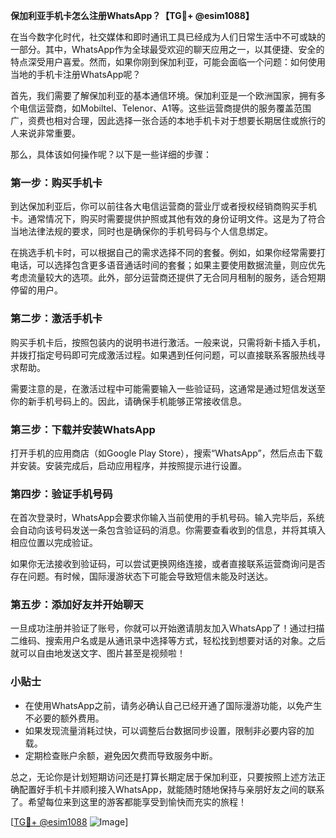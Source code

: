**保加利亚手机卡怎么注册WhatsApp？【TG💪+ @esim1088】**

在当今数字化时代，社交媒体和即时通讯工具已经成为人们日常生活中不可或缺的一部分。其中，WhatsApp作为全球最受欢迎的聊天应用之一，以其便捷、安全的特点深受用户喜爱。然而，如果你刚到保加利亚，可能会面临一个问题：如何使用当地的手机卡注册WhatsApp呢？

首先，我们需要了解保加利亚的基本通信环境。保加利亚是一个欧洲国家，拥有多个电信运营商，如Mobiltel、Telenor、A1等。这些运营商提供的服务覆盖范围广，资费也相对合理，因此选择一张合适的本地手机卡对于想要长期居住或旅行的人来说非常重要。

那么，具体该如何操作呢？以下是一些详细的步骤：

### 第一步：购买手机卡

到达保加利亚后，你可以前往各大电信运营商的营业厅或者授权经销商购买手机卡。通常情况下，购买时需要提供护照或其他有效的身份证明文件。这是为了符合当地法律法规的要求，同时也是确保你的手机号码与个人信息绑定。

在挑选手机卡时，可以根据自己的需求选择不同的套餐。例如，如果你经常需要打电话，可以选择包含更多语音通话时间的套餐；如果主要使用数据流量，则应优先考虑流量较大的选项。此外，部分运营商还提供了无合同月租制的服务，适合短期停留的用户。

### 第二步：激活手机卡

购买手机卡后，按照包装内的说明书进行激活。一般来说，只需将新卡插入手机，并拨打指定号码即可完成激活过程。如果遇到任何问题，可以直接联系客服热线寻求帮助。

需要注意的是，在激活过程中可能需要输入一些验证码，这通常是通过短信发送至你的新手机号码上的。因此，请确保手机能够正常接收信息。

### 第三步：下载并安装WhatsApp

打开手机的应用商店（如Google Play Store），搜索“WhatsApp”，然后点击下载并安装。安装完成后，启动应用程序，并按照提示进行设置。

### 第四步：验证手机号码

在首次登录时，WhatsApp会要求你输入当前使用的手机号码。输入完毕后，系统会自动向该号码发送一条包含验证码的消息。你需要查看收到的信息，并将其填入相应位置以完成验证。

如果你无法接收到验证码，可以尝试更换网络连接，或者直接联系运营商询问是否存在问题。有时候，国际漫游状态下可能会导致短信未能及时送达。

### 第五步：添加好友并开始聊天

一旦成功注册并验证了账号，你就可以开始邀请朋友加入WhatsApp了！通过扫描二维码、搜索用户名或是从通讯录中选择等方式，轻松找到想要对话的对象。之后就可以自由地发送文字、图片甚至是视频啦！

### 小贴士

- 在使用WhatsApp之前，请务必确认自己已经开通了国际漫游功能，以免产生不必要的额外费用。
- 如果发现流量消耗过快，可以调整后台数据同步设置，限制非必要内容的加载。
- 定期检查账户余额，避免因欠费而导致服务中断。

总之，无论你是计划短期访问还是打算长期定居于保加利亚，只要按照上述方法正确配置好手机卡并顺利接入WhatsApp，就能随时随地保持与亲朋好友之间的联系了。希望每位来到这里的游客都能享受到愉快而充实的旅程！

[[TG💪+ @esim1088](https://t.me/s/esim1088) ![Image](https://i.postimg.cc/4NQfJmqS/Snipaste-2025-05-13-00-14-12.png)]